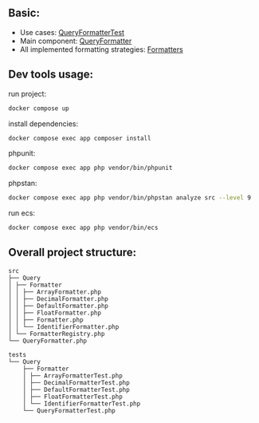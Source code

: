 ## Basic:
* Use cases: [QueryFormatterTest](tests/Query/QueryFormatterTest.php)
* Main component: [QueryFormatter](src/QueryFormatter.php)
* All implemented formatting strategies: [Formatters](/src/Query/Formatter)

## Dev tools usage:

run project:
```bash
docker compose up
```

install dependencies: 
```bash
docker compose exec app composer install
```

phpunit: 
```bash
docker compose exec app php vendor/bin/phpunit
```

phpstan:
```bash
docker compose exec app php vendor/bin/phpstan analyze src --level 9
```

run ecs: 
```bash
docker compose exec app php vendor/bin/ecs
```

## Overall project structure:

```
src
├── Query
│ ├── Formatter
│ │ ├── ArrayFormatter.php
│ │ ├── DecimalFormatter.php
│ │ ├── DefaultFormatter.php
│ │ ├── FloatFormatter.php
│ │ ├── Formatter.php
│ │ └── IdentifierFormatter.php
│ └── FormatterRegistry.php
└── QueryFormatter.php
```

```
tests
└── Query
    ├── Formatter
    │ ├── ArrayFormatterTest.php
    │ ├── DecimalFormatterTest.php
    │ ├── DefaultFormatterTest.php
    │ ├── FloatFormatterTest.php
    │ └── IdentifierFormatterTest.php
    └── QueryFormatterTest.php
```
